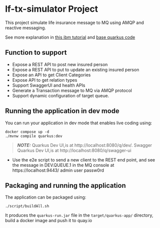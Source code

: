 # lf-tx-simulator Project

This project simulate life insurance message to MQ using AMQP and reactive messaging.

See more explanation in [this ibm tutorial](https://developer.ibm.com/tutorials/mq-building-cloud-native-reactive-java-messaging-applications/) and [base quarkus code]()

## Function to support

* Expose a REST API to post new insured person
* Expose a REST API to put to update an existing insured person
* Expose an API to get Client Categories
* Expose API to get relation types
* Support SwaggerUI and health APIs
* Generate a Transaction message to MQ via AMQP protocol
* Support dynamic configuration of target queue.
## Running the application in dev mode

You can run your application in dev mode that enables live coding using:

```shell script
docker compose up -d
./mvnw compile quarkus:dev
```


> **_NOTE:_**  Quarkus Dev UI,is at http://localhost:8080/q/dev/.  Swagger Quarkus Dev UI,is at http://localhost:8080/q/swagger-ui

* Use the e2e script to send a new client to the REST end point, and see the message in DEV.QUEUE.1 in the MQ console at 
https://localhost:9443/  admin user passw0rd
## Packaging and running the application

The application can be packaged using:

```shell script
./script/buildAll.sh
```

It produces the `quarkus-run.jar` file in the `target/quarkus-app/` directory, build a docker image and push it to quay.io

